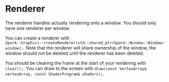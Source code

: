 # Renderer

The renderer handles actually rendering onto a window. You should only have one renderer per window.

You can create a renderer with `Spark::Graphics::createRenderer(std::shared_ptr<Spark::Window::Window> window);`.
Note that the renderer will share ownership of the window, the window should not be deleted until the renderer has been deleted.

You should be clearing the frame at the start of your rendering with `clear();`.
You can draw to the screen with `draw(const VertexArray& vertexArray, const ShaderProgram& shaders);`.